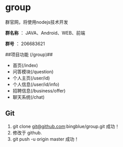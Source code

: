 group
=====

群官网，将使用nodejs技术开发

**群名称** ： JAVA、Android、WEB、前端

**群号** ： 206683621

##项目功能 (/group)##

- 首页(/index)
- 问答模块(/question)
- 个人主页(/user/id)
- 个人信息(/user/id/info)
- 招聘信息(/business/offer)
- 聊天系统(/chat)

## Git ##
1. git clone git@github.com:bingblue/group.git 成功！
2. 修改于 github.
3. git push -u origin master 成功！
